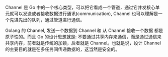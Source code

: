 Channel 是 Go 中的一个核心类型，可以把它看成一个管道，通过它并发核心单元就可以发送或者接收数据进行通讯(communication), Channel 也可以理解是一个先进先出的队列，通过管道进行通信。

Golang 的 Channel, 发送一个数据到 Channel 和 从 Channel 接收一个数据 都是原子性的。而且 Go 的设计思想就是: 不要通过共享内存来通信，而是通过通信来共享内存，前者就是传统的加锁，后者就是 Channel。也就是说，设计 Channel 的主要目的就是在多任务间传递数据的，这当然是安全的。
